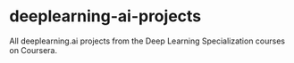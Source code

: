 # deeplearning-ai-projects

All deeplearning.ai projects from the Deep Learning Specialization courses on Coursera.

